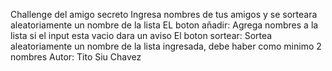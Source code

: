 Challenge del amigo secreto
Ingresa nombres de tus amigos y se sorteara aleatoriamente un nombre de la lista
EL boton añadir: Agrega nombres a la lista si el input esta vacio dara un aviso
El boton sortear: Sortea aleatoriamente un nombre de la lista ingresada, debe haber como minimo 2 nombres
Autor: Tito Siu Chavez